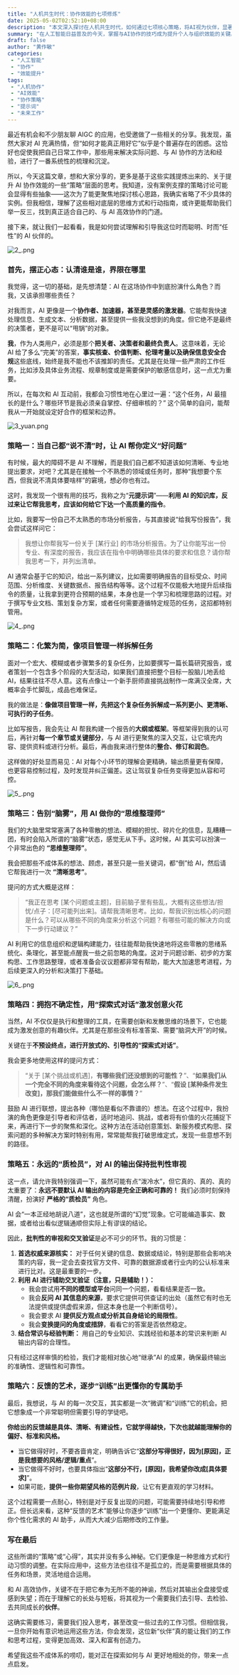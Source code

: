 ```yaml
---
title: "人机共生时代：协作效能的七项修炼"
date: 2025-05-02T02:52:10+08:00
description: "本文深入探讨在人机共生时代，如何通过七项核心策略，将AI视为伙伴，显著提升协作效能与创新能力。"
summary: "在人工智能日益普及的今天，掌握与AI协作的技巧成为提升个人与组织效能的关键。本文基于实践经验，系统梳理了七个核心策略，包括摆正心态、拆解任务、思维整理、探索式对话、批判性审视等，旨在帮助读者更好地理解和驾驭AI工具，释放创新潜力，实现更高效的人机协作。"
draft: false
author: "黄作敏"
categories:
 - "人工智能"
 - "协作"
 - "效能提升"
tags:
 - "人机协作"
 - "AI效能"
 - "协作策略"
 - "提示词"
 - "未来工作"
---
```



 

最近有机会和不少朋友聊 AIGC 的应用，也受邀做了一些相关的分享。我发现，虽然大家对 AI 充满热情，但“如何才能真正用好它”似乎是个普遍存在的困惑。这恰好也促使我把自己日常工作中，那些用来解决实际问题、与 AI 协作的方法和经验，进行了一番系统性的梳理和沉淀。

所以，今天这篇文章，想和大家分享的，更多是基于这些实践提炼出来的、关于提升 AI 协作效能的一些“策略”层面的思考。我知道，没有案例支撑的策略讨论可能会显得有些抽象——这次为了能更聚焦地探讨核心思路，我确实省略了不少具体的实例。但我相信，理解了这些相对底层的思维方式和行动指南，或许更能帮助我们举一反三，找到真正适合自己的、与 AI 高效协作的门道。

接下来，就让我们一起看看，我是如何尝试理解和引导我这位时而聪明、时而“任性”的 AI 伙伴的。

![2_.png](http://pic.huangzuomin.com/2_.png)

### **首先，摆正心态：认清谁是谁，界限在哪里**

我觉得，这一切的基础，是先想清楚：AI 在这场协作中到底扮演什么角色？而我，又该承担哪些责任？

对我而言，AI 更像是一个**协作者、加速器，甚至是灵感的激发器**。它能帮我快速处理信息、生成文本、分析数据，甚至提供一些我没想到的角度。但它绝不是最终的决策者，更不是可以“甩锅”的对象。

**我**，作为人类用户，必须是那个**把关者、决策者和最终负责人**。这意味着，无论 AI 给了多么“完美”的答案，**事实核查、价值判断、伦理考量以及确保信息安全合规**这些底线，始终是我不能也不该推卸的责任。尤其是在处理一些严肃的工作任务，比如涉及具体业务流程、规章制度或是需要保护的敏感信息时，这一点尤为重要。

所以，在每次和 AI 互动前，我都会习惯性地在心里过一遍：“这个任务，AI 最擅长的是什么？哪些环节是我必须亲自掌控、仔细审核的？” 这个简单的自问，能帮我从一开始就设定好合作的框架和边界。

![3_yuan.png](http://pic.huangzuomin.com/3_yuan.png)


### **策略一：当自己都“说不清”时，让 AI 帮你定义“好问题”**

有时候，最大的障碍不是 AI 不理解，而是我们自己都不知道该如何清晰、专业地提出要求，对吧？尤其是在接触一个不熟悉的领域或任务时，那种“我想要个东西，但我说不清具体要啥样”的窘境，想必你也有过。

这时，我发现一个很有用的技巧，我称之为“**元提示词**”——**利用 AI 的知识库，反过来让它帮我思考，应该如何给它下达一个高质量的指令**。

比如，我要写一份自己不太熟悉的市场分析报告，与其直接说“给我写份报告”，我会尝试这样问它：

>我想让你帮我写一份关于 [某行业] 的市场分析报告。为了让你能写出一份专业、有深度的报告，我应该在指令中明确哪些具体的要求和信息？请你帮我思考一下，并列出清单。

AI 通常会基于它的知识，给出一系列建议，比如需要明确报告的目标受众、时间范围、分析维度、关键数据点、报告结构等等。这个过程不仅能极大地提升后续指令的质量，让我拿到更符合预期的结果，本身也是一个学习和梳理思路的过程。对于撰写专业文档、策划复杂方案，或者任何需要遵循特定规范的任务，这招都特别管用。

![4_.png](http://pic.huangzuomin.com/4_.png)


### **策略二：化繁为简，像项目管理一样拆解任务**

面对一个宏大、模糊或者步骤繁多的复杂任务，比如要撰写一篇长篇研究报告，或者策划一个包含多个阶段的大型活动，如果我们直接把整个目标一股脑儿地丢给 AI，结果往往不尽人意。这有点像让一个新手厨师直接挑战制作一席满汉全席，大概率会手忙脚乱，成品也难保证。

我的做法是：**像做项目管理一样，先把这个复杂任务拆解成一系列更小、更清晰、可执行的子任务**。

比如写报告，我会先让 AI 帮我构建一个报告的**大纲或框架**。等框架得到我的认可后，再针对**每一个章节或关键部分**，与 AI 进行更聚焦的深入交互，让它填充内容、提供资料或进行分析。最后，再由我来进行整体的**整合、修订和润色**。

这样做的好处显而易见：AI 对每个小环节的理解会更精确，输出质量更有保障，也更容易控制过程，及时发现并纠正偏差。这让驾驭复杂任务变得更加从容和可控。

![5_.png](http://pic.huangzuomin.com/5_.png)


### **策略三：告别“脑雾”，用 AI 做你的“思维整理师”**

我们的大脑里常常塞满了各种零散的想法、模糊的担忧、碎片化的信息，乱糟糟一团，有时会陷入所谓的“脑雾”状态，感觉无从下手。这时候，AI 其实可以扮演一个非常出色的 **“思维整理师”**。

我会把那些不成体系的想法、顾虑，甚至只是一些关键词，都“倒”给 AI，然后请它帮我进行一次 **“清晰思考”**。

提问的方式大概是这样：

>“我正在思考 [某个问题或主题]，目前脑子里有些乱，大概有这些想法/担忧/点子：[尽可能列出来]。请帮我清晰思考。比如，帮我识别出核心的问题是什么？可以从哪些不同的角度来分析这个问题？有哪些可能的解决方向或下一步行动建议？”

AI 利用它的信息组织和逻辑构建能力，往往能帮助我快速地将这些零散的思绪系统化、条理化，甚至能点醒我一些之前忽略的角度。这对于问题诊断、初步的方案构思、工作思路整理，或者准备会议议题都非常有帮助，能大大加速思考进程，为后续更深入的分析和决策打下基础。

![6_.png](http://pic.huangzuomin.com/6_.png)


### **策略四：拥抱不确定性，用“探索式对话”激发创意火花**

当然，AI 不仅仅是执行和整理的工具，在需要创新和发散思维的场景下，它也能成为激发创意的有趣伙伴。尤其是在那些没有标准答案、需要“脑洞大开”的时候。

关键在于**不预设终点，进行开放式的、引导性的“探索式对话”**。

我会更多地使用这样的提问方式：

>“关于 [某个挑战或机遇]，**有哪些我们还没想到的可能性？**”、“**如果我们从一个完全不同的角度来看待这个问题，会怎么样？**”、“**假设 [某种条件发生改变]，那我们能做些什么不一样的事情？**”

鼓励 AI 进行联想，提出各种（哪怕是看似不靠谱的）想法。在这个过程中，我扮演的角色更像是引导者和评估者，适时地追问、挑战，或者将有价值的火花捕捉下来，再进行下一步的聚焦和深化。这种方法在活动创意策划、新服务模式构思、探索问题的多种解决方案时特别有用，常常能帮我打破思维定式，发现一些意想不到的路径。

### **策略五：永远的“质检员”，对 AI 的输出保持批判性审视**

这一点，请允许我特别强调一下，虽然可能有点“泼冷水”，但它真的、真的、真的太重要了：**永远不要默认 AI 输出的内容是完全正确和可靠的！** 我们必须时刻保持清醒，扮演好 **严格的“质检员”** 角色。

AI 会“一本正经地胡说八道”，这也就是所谓的“幻觉”现象。它可能编造事实、数据，或者给出看似逻辑通顺但实际上有谬误的结论。

因此，**批判性的审视和交叉验证**是必不可少的环节。我的习惯是：

1. **首选权威来源核实：** 对于任何关键的信息、数据或结论，特别是那些会影响决策的内容，我一定会去查找官方文件、可靠的数据源或者行业内的公认标准来进行比对。这是最重要的一步。
2. **利用 AI 进行辅助交叉验证（注意，只是辅助！）：**
    - 我会尝试用**不同的模型或平台**问同一个问题，看看结果是否一致。
    - 我会**反问 AI 其信息的来源**，要求它提供可供查证的出处（虽然它有时也无法提供或提供虚假来源，但这本身也是一个判断信号）。
    - 我会要求 AI **提供反方观点或分析其自身结论的局限性**。
    - 我会**变换提问的角度或措辞**，看看它的答案是否依然稳定。
3. **结合常识与经验判断：** 用自己的专业知识、实践经验和基本的常识来判断 AI 输出内容的合理性。

只有经过这样审慎的检验，我们才能相对放心地“继承”AI 的成果，确保最终输出的准确性、逻辑性和可靠性。

### **策略六：反馈的艺术，逐步“训练”出更懂你的专属助手**

最后，我想说，与 AI 的每一次交互，其实都是一次“微调”和“训练”它的机会。把它想象成一个非常聪明但需要引导的学徒吧。

**你给出的反馈越是具体、清晰、有建设性，它就学得越快，下次也就越能理解你的偏好、标准和风格。**

- 当它做得好时，不要吝啬肯定，明确告诉它“**这部分写得很好，因为[原因]，正是我想要的风格/逻辑/重点**”。
- 当它做得不好时，也要具体指出“**这部分不行，[原因]，我希望你改成[具体要求]**”。
- 如果可能，**提供一些你期望风格的范例片段**，让它有更直观的学习材料。

这个过程需要一点耐心，特别是对于反复出现的问题，可能需要持续地引导和修正。但长远来看，这种“反馈的艺术”能够让你逐步“训练”出一个更懂你、更能满足你个性化需求的 AI 助手，从而大大减少后期修改的工作量。

### **写在最后**

这些所谓的“策略”或“心得”，其实并没有多么神秘。它们更像是一种思维方式和行动习惯的调整。在实际应用中，这些方法也往往不是孤立的，而是需要根据具体的任务和场景，灵活地组合运用。

和 AI 高效协作，关键不在于把它奉为无所不能的神谕，然后对其输出全盘接受或感到失望；而在于理解它的长处与短板，将其视为一个需要我们去引导、去检验、去共同成长的**伙伴**。

这确实需要练习，需要我们投入思考，甚至改变一些过去的工作习惯。但相信我，一旦你开始有意识地运用这些方法，你会发现，这位新“伙伴”真的能让我们的工作和思考过程，变得更加高效、深入和富有创造力。

希望我这些不成体系的唠叨，能对正在探索如何与 AI 更好地相处的你，带来一点点启发。